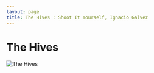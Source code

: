 ```yaml
---
layout: page
title: The Hives : Shoot It Yourself, Ignacio Galvez
---
```


# The Hives

![The Hives](http://assets.farmhouse.co/publishing/1-shoot-it-yourself/images/the-hives-1.jpg)
